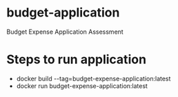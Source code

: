# budget-application
  Budget Expense Application Assessment


# Steps to run application
- docker build --tag=budget-expense-application:latest
- docker run budget-expense-application:latest
